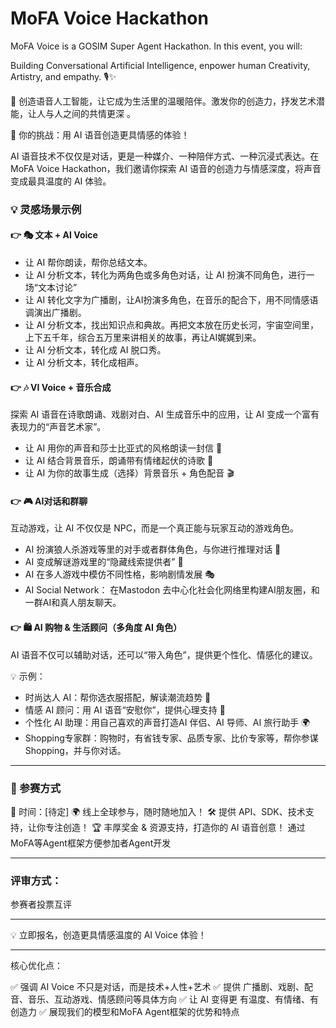 # MoFA Voice Hackathon 

MoFA Voice is a GOSIM Super Agent Hackathon. In this event, you will:

Building Conversational Artificial Intelligence, enpower human Creativity, Artistry, and empathy.  🎙️✨

🚀 创造语音人工智能，让它成为生活里的温暖陪伴。激发你的创造力，抒发艺术潜能，让人与人之间的共情更深 。

🔹 你的挑战：用 AI 语音创造更具情感的体验！

AI 语音技术不仅仅是对话，更是一种媒介、一种陪伴方式、一种沉浸式表达。在MoFA Voice Hackathon，我们邀请你探索 AI 语音的创造力与情感深度，将声音变成最具温度的 AI 体验。

### 💡 灵感场景示例

#### 👉 🎭 文本 + AI Voice

- 让 AI 帮你朗读，帮你总结文本。
- 让 AI 分析文本，转化为两角色或多角色对话，让 AI 扮演不同角色，进行一场“文本讨论” 
- 让 AI 转化文字为广播剧，让AI扮演多角色，在音乐的配合下，用不同情感语调演出广播剧。 
- 让 AI 分析文本，找出知识点和典故。再把文本放在历史长河，宇宙空间里，上下五千年，综合五万里来讲相关的故事，再让AI娓娓到来。
- 让 AI 分析文本，转化成 AI 脱口秀。
- 让 AI 分析文本，转化成相声。


#### 👉 🎶 VI Voice + 音乐合成

探索 AI 语音在诗歌朗诵、戏剧对白、AI 生成音乐中的应用，让 AI 变成一个富有表现力的“声音艺术家”。

- 让 AI 用你的声音和莎士比亚式的风格朗读一封信 📜
- 让 AI 结合背景音乐，朗诵带有情绪起伏的诗歌 🎵
- 让 AI 为你的故事生成（选择）背景音乐 + 角色配音 🎬

#### 👉 🎮 AI对话和群聊

互动游戏，让 AI 不仅仅是 NPC，而是一个真正能与玩家互动的游戏角色。

- AI 扮演狼人杀游戏等里的对手或者群体角色，与你进行推理对话 🐺
- AI 变成解谜游戏里的“隐藏线索提供者” 🔎
- AI 在多人游戏中模仿不同性格，影响剧情发展 🎭
- AI Social Network： 在Mastodon 去中心化社会化网络里构建AI朋友圈，和一群AI和真人朋友聊天。

#### 👉 🛍️ AI 购物 & 生活顾问（多角度 AI 角色）

AI 语音不仅可以辅助对话，还可以“带入角色”，提供更个性化、情感化的建议。

💡 示例：
- 时尚达人 AI：帮你选衣服搭配，解读潮流趋势 👗
- 情感 AI 顾问：用 AI 语音“安慰你”，提供心理支持 💖
- 个性化 AI 助理：用自己喜欢的声音打造AI 伴侣、AI 导师、AI 旅行助手 🌍
- Shopping专家群：购物时，有省钱专家、品质专家、比价专家等，帮你参谋Shopping，并与你对话。

---

### 🔹 参赛方式

📅 时间：[待定]
🌍 线上全球参与，随时随地加入！
🛠️ 提供 API、SDK、技术支持，让你专注创造！
🏆 丰厚奖金 & 资源支持，打造你的 AI 语音创意！
通过MoFA等Agent框架方便参加者Agent开发

---

### 评审方式：

参赛者投票互评

---

💡 立即报名，创造更具情感温度的 AI Voice 体验！

---

核心优化点：

✅ 强调 AI Voice 不只是对话，而是技术+人性+艺术
✅ 提供 广播剧、戏剧、配音、音乐、互动游戏、情感顾问等具体方向
✅ 让 AI 变得更 有温度、有情绪、有创造力
✅ 展现我们的模型和MoFA Agent框架的优势和特点

